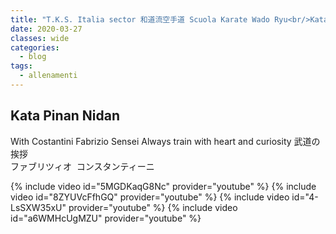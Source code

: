 ```yaml
---
title: "T.K.S. Italia sector 和道流空手道 Scuola Karate Wado Ryu<br/>Kata Pinan Nidan"
date: 2020-03-27
classes: wide
categories:
  - blog
tags:
  - allenamenti
---
```


## Kata Pinan Nidan
With Costantini Fabrizio Sensei
Always train with heart and curiosity
武道の挨拶<br />ファブリツィオ&nbsp;&nbsp;コンスタンティーニ


{% include video id="5MGDKaqG8Nc" provider="youtube" %}
{% include video id="8ZYUVcFfhGQ" provider="youtube" %}
{% include video id="4-LsSXW35xU" provider="youtube" %}
{% include video id="a6WMHcUgMZU" provider="youtube" %}
